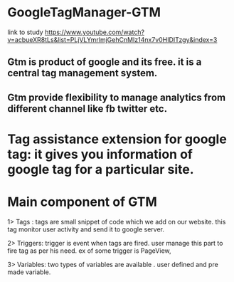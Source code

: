 # GoogleTagManager-GTM

link to study https://www.youtube.com/watch?v=acbueXR8tLs&list=PLjVLYmrlmjGehCnMIz14nx7v0HIDITzgy&index=3

## Gtm is product of google and its free. it is a central tag management system.
## Gtm provide flexibility to manage analytics from different channel like fb twitter etc.
# Tag assistance extension for google tag: it gives you information of google tag for a particular site.

# Main component of GTM
  1> Tags : tags are small snippet of code which we add on our website. this tag monitor user activity and send it to google server.
  
  2> Triggers: trigger is event when tags are fired. user manage this part to fire tag as per his need. ex of some trigger is PageView,
  
  3> Variables: two types of variables are available . user defined and pre made variable.
